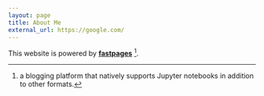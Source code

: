 ```yaml
---
layout: page
title: About Me
external_url: https://google.com/
---
```


This website is powered by **[fastpages](https://github.com/fastai/fastpages)** [^1].

<!-- permalink: /about/ -->


[^1]:a blogging platform that natively supports Jupyter notebooks in addition to other formats.
